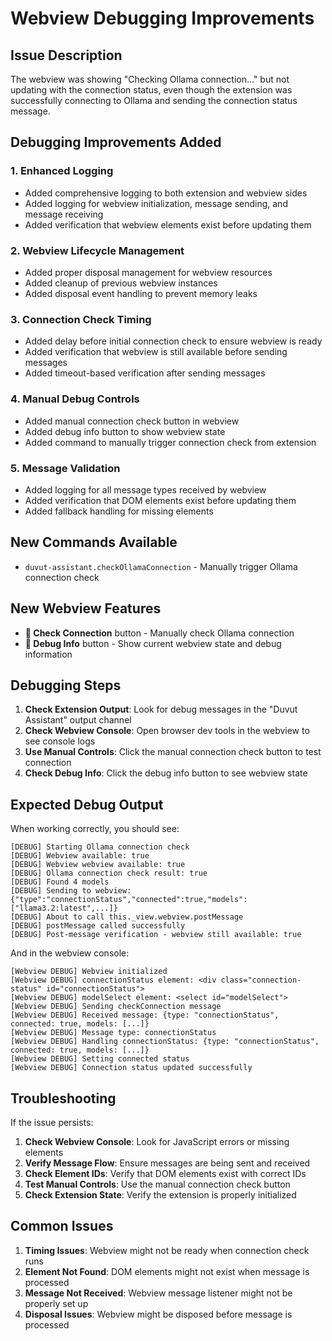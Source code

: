 # Webview Debugging Improvements

## Issue Description
The webview was showing "Checking Ollama connection..." but not updating with the connection status, even though the extension was successfully connecting to Ollama and sending the connection status message.

## Debugging Improvements Added

### 1. Enhanced Logging
- Added comprehensive logging to both extension and webview sides
- Added logging for webview initialization, message sending, and message receiving
- Added verification that webview elements exist before updating them

### 2. Webview Lifecycle Management
- Added proper disposal management for webview resources
- Added cleanup of previous webview instances
- Added disposal event handling to prevent memory leaks

### 3. Connection Check Timing
- Added delay before initial connection check to ensure webview is ready
- Added verification that webview is still available before sending messages
- Added timeout-based verification after sending messages

### 4. Manual Debug Controls
- Added manual connection check button in webview
- Added debug info button to show webview state
- Added command to manually trigger connection check from extension

### 5. Message Validation
- Added logging for all message types received by webview
- Added verification that DOM elements exist before updating them
- Added fallback handling for missing elements

## New Commands Available

- `duvut-assistant.checkOllamaConnection` - Manually trigger Ollama connection check

## New Webview Features

- **🔄 Check Connection** button - Manually check Ollama connection
- **🐛 Debug Info** button - Show current webview state and debug information

## Debugging Steps

1. **Check Extension Output**: Look for debug messages in the "Duvut Assistant" output channel
2. **Check Webview Console**: Open browser dev tools in the webview to see console logs
3. **Use Manual Controls**: Click the manual connection check button to test connection
4. **Check Debug Info**: Click the debug info button to see webview state

## Expected Debug Output

When working correctly, you should see:
```
[DEBUG] Starting Ollama connection check
[DEBUG] Webview available: true
[DEBUG] Webview webview available: true
[DEBUG] Ollama connection check result: true
[DEBUG] Found 4 models
[DEBUG] Sending to webview: {"type":"connectionStatus","connected":true,"models":["llama3.2:latest",...]}
[DEBUG] About to call this._view.webview.postMessage
[DEBUG] postMessage called successfully
[DEBUG] Post-message verification - webview still available: true
```

And in the webview console:
```
[Webview DEBUG] Webview initialized
[Webview DEBUG] connectionStatus element: <div class="connection-status" id="connectionStatus">
[Webview DEBUG] modelSelect element: <select id="modelSelect">
[Webview DEBUG] Sending checkConnection message
[Webview DEBUG] Received message: {type: "connectionStatus", connected: true, models: [...]}
[Webview DEBUG] Message type: connectionStatus
[Webview DEBUG] Handling connectionStatus: {type: "connectionStatus", connected: true, models: [...]}
[Webview DEBUG] Setting connected status
[Webview DEBUG] Connection status updated successfully
```

## Troubleshooting

If the issue persists:

1. **Check Webview Console**: Look for JavaScript errors or missing elements
2. **Verify Message Flow**: Ensure messages are being sent and received
3. **Check Element IDs**: Verify that DOM elements exist with correct IDs
4. **Test Manual Controls**: Use the manual connection check button
5. **Check Extension State**: Verify the extension is properly initialized

## Common Issues

1. **Timing Issues**: Webview might not be ready when connection check runs
2. **Element Not Found**: DOM elements might not exist when message is processed
3. **Message Not Received**: Webview message listener might not be properly set up
4. **Disposal Issues**: Webview might be disposed before message is processed

